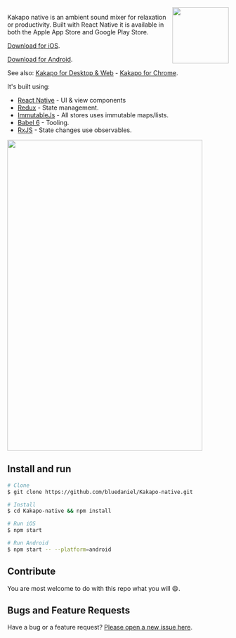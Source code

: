 <img src="https://raw.githubusercontent.com/bluedaniel/Kakapo-assets/master/images/kakapo_border.png" width="128" height="128" align="right" />

Kakapo native is an ambient sound mixer for relaxation or productivity. Built with React Native it is available in both the Apple App Store and Google Play Store.

[Download for iOS](https://itunes.apple.com/us/app/kakapo/id1046673139).

[Download for Android](https://play.google.com/store/apps/details?id=com.kakaponative).

See also: [Kakapo for Desktop & Web](https://github.com/bluedaniel/Kakapo-app) - [Kakapo for Chrome](https://github.com/bluedaniel/Kakapo-chrome).

It's built using:

- [React Native](https://github.com/facebook/react) - UI & view components
- [Redux](https://github.com/rackt/redux) - State management.
- [ImmutableJs](https://github.com/facebook/immutable-js) - All stores uses immutable maps/lists.
- [Babel 6](https://github.com/babel/babel) - Tooling.
- [RxJS](https://github.com/Reactive-Extensions/RxJS) - State changes use observables.

<img src="https://raw.githubusercontent.com/bluedaniel/Kakapo-assets/master/images/screenshots/iphone.png" width="444" height="708" />

## Install and run

``` bash
# Clone
$ git clone https://github.com/bluedaniel/Kakapo-native.git

# Install
$ cd Kakapo-native && npm install

# Run iOS
$ npm start

# Run Android
$ npm start -- --platform=android
```

## Contribute
You are most welcome to do with this repo what you will :smile:.

## Bugs and Feature Requests

Have a bug or a feature request? [Please open a new issue here](https://github.com/bluedaniel/Kakapo-native/issues/new).
